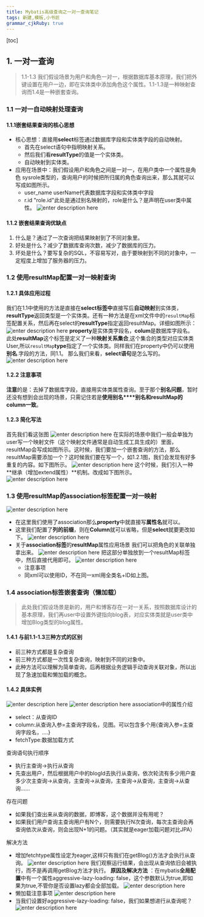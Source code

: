 ```yaml
---
title: Mybatis高级查询之一对一查询笔记
tags: 新建,模板,小书匠
grammar_cjkRuby: true
---
```

[toc]

## 1. 一对一查询

> 1.1-1.3 我们假设场景为用户和角色一对一，根据数据库基本原理，我们把外键设置在用户一边，即在实体类中添加角色这个属性。1.1-1.3是一种映射查询而1.4是一种嵌套查询。

### 1.1 一对一自动映射处理查询
#### 1.1.1嵌套结果查询的核心思想
- 核心思想：直接用**select**标签通过数据库字段和实体类字段的自动映射。
	- 首先在select语句中指明映射关系。
	- 然后我们看**resultType**的值是一个实体类。
	- 自动映射到实体类。
- 应用在场景中：我们假设用户和角色之间是一对一，在用户类中一个属性是角色 sysrole类型的，查询用户的时候把所归属的角色查询出来，那么其就可以写成如图所示。
	- user_name userName代表数据库字段和实体类中字段
	- r.id "role.id"此处是通过别名映射的，role是什么？是声明在user类中属性。
![enter description here](./images/1556028482729.png)
#### 1.1.2 嵌套结果查询优缺点
 1. 什么是？通过了一次查询把结果映射到了不同对象里。
 2. 好处是什么？减少了数据库查询次数，减少了数据库的压力。
 3. 坏处是什么？要写复杂的SQL，不容易写对，由于要映射到不同的对象中，一定程度上增加了服务器的压力。
 
 ### 1.2 使用resultMap配置一对一映射查询
 #### 1.2.1 具体应用过程
 我们在1.1中使用的方法是直接在**select标签中**直接写后**自动映射**到实体类，**resultType**返回类型是一个实体类。还有一种方法是在xml文件中的`resultMap`标签配置关系，然后再在select的**resultType**指定返回resultMap。详细如图所示：
 ![enter description here](./images/1556029543657.png)
 **property**是实体类字段名，**colum**是数据库字段名。此处**resultMap**这个标签是定义了一种**映射关系集合**,这个集合的类型对应实体类User,所以`resultMap`**type**指定了一个实体类。同样我们在property中仍可以使用**别名**.字段的方法，同1.1。
 那么我们来看，**select语句**是怎么写的。
![enter description here](./images/1556034087529.png)
 #### 1.2.2 注意事项
 **注意**的是：去掉了数据库字段，直接用实体类属性查询。至于那个**别名问题**，暂时还没有想到会出现的场景，只需记住若是**使用别名****别名和resultMap的column一致**。
 #### 1.2.3 简化写法
 首先我们看这张图
 ![enter description here](./images/1556032048245.png)
 在实际的场景中我们一般会单独为user写一个映射文件（这个映射文件通常是自动生成工具生成的）里面，resultMap会写成如图所示。这时候，我们要加一个嵌套查询的方法，那么resultMap需要添加一个？这时候我们要在写一个，如1.2.1图，我们会发现有好多重复的内容。如下图所示。
 ![enter description here](./images/1556032298389.png)
 这个时候，我们引入一种**继承（增加extend属性）**机制。改成如下图所示。
 ![enter description here](./images/1556032428397.png)
 ### 1.3 使用resultMap的association标签配置一对一映射
 ![enter description here](./images/1556032883601.png)
 - 在这里我们使用了association那么**property**中就直接写**属性名**就可以。
 - 这里我们配置了**列的前缀**，则在**Column**就可以省略，但是**select**就要更改如下。
 ![enter description here](./images/1556034409791.png)
 - 关于**association标签**的**resultMap**属性应用场景
 我们可以把角色的关联单独拿出来。
 ![enter description here](./images/1556034559072.png)
 把这部分单独放到一个resultMap标签中，然后直接代用即可。
![enter description here](./images/1556034734781.png)
	 - 注意事项
	 - 同xml可以使用ID，不在同一xml用全类名+ID如上图。
	 
### 1.4 association标签嵌套查询（懒加载）

> 此处我们假设场景是新的，用户和博客存在一对一关系，按照数据库设计的基本原理，我们再user中设置外键指向blog表，对应实体类就是user类中增加Blog类型的blog属性。

#### 1.4.1 与前1.1-1.3三种方式的区别
- 前三种方式都是复杂查询
- 前三种方式都是一次性复杂查询，映射到不同的对象中。
- 此种方法可以理解为简单查询，后再根据业务逻辑手动查询关联对象，所以出现了急速加载和懒加载的概念。

#### 1.4.2 具体实例
![enter description here](./images/1556036487697.png)
![enter description here](./images/1556036569145.png)
association中的属性介绍
- select：从查询ID
- column:从查询入参=主查询字段名，见图。可以包含多个用{查询入参=主查询字段名，....}
- fetchType:数据加载方式

查询语句执行顺序
- 执行主查询->执行从查询
- 先查出用户，然后根据用户中的blogId去执行从查询，依次轮流有多少用户查多少次主查询->从查询，主查询->从查询，主查询->从查询，主查询->从查询......

存在问题
- 如果我们查出来从查询的数据，即博客，这个数据并没有用呢？
- 如果我们用户查询主查询用户有N个，则需要执行N次查询，每次主查询会再查询依次从查询，则会出现N+1的问题。（其实就是eager加载问题对比JPA）

解决方法

 - 增加fetchtype属性设定为eager,这样只有我们在getBlog()方法才会执行从查询。
![enter description here](./images/1556037434889.png)
我们观察运行结果，会出现从查询依旧会被执行，而不是再调用getBlog方法才执行。
**原因及解决方法** ：在mybatis**全局配置**中有一个属性aggressive-lazy-loading: false，这个参数默认为true,即如果为true,不管你是否设置lazy都会全部加载。
![enter description here](./images/1556037950485.png)
- 懒加载注意事项
![enter description here](./images/1556038114144.png)
- 当我们设置好aggressive-lazy-loading: false，我们如果想进行从查询呢？
![enter description here](./images/1556038197090.png)
